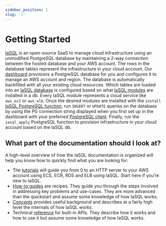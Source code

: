 ```yaml
---
sidebar_position: 1
slug: '/'
---
```


# Getting Started

[IaSQL](https://iasql.com) is an open-source SaaS to manage cloud infrastructure using an unmodified PostgreSQL database by maintaining a 2-way connection between the hosted database and your AWS account. The rows in the database tables represent the infrastructure in your cloud account. Our [dashboard](https://app.iasql.com) provisions a PostgreSQL database for you and configures it to manage an AWS account and region. The database is automatically backfilled with all your existing cloud resources. Which tables are loaded into an [IaSQL database](./concepts/db.md) is configured based on what [IaSQL modules](./concepts/module.md) are installed in a db. Every IaSQL module represents a cloud service like `aws_ec2` or `aws_elb`. Once the desired modules are installed with the `install` [IaSQL PostgreSQL function](./sql/sql_reference.md#iasql_functions), run `INSERT` or `UPDATE` queries on the database by using the PG connection string displayed when you first set up in the dashboard with your preferred [PostgreSQL client](./how-to/connect.md). Finally, run the `iasql_apply` PostgreSQL function to provision infrastructure in your cloud account based on the IaSQL db.

## What part of the documentation should I look at?

A high-level overview of how the IaSQL documentation is organized will help you know how to quickly find what you are looking for:

* The [tutorials](./fargate-tutorials/sql.md) will guide you from 0 to an HTTP server to your AWS account using ECS, ECR, RDS and ELB using IaSQL. Start here if you’re new to IaSQL.
* [How-to guides](./how-to/connect.md) are recipes. They guide you through the steps involved in addressing key problems and use-cases. They are more advanced than the quickstart and assume some knowledge of how IaSQL works.
* [Concepts](./concepts/db.md) provides useful background and describes at a fairly high level the internals of how IaSQL works.
* Technical [reference](./sql/sql_reference.md) for built-in APIs. They describe how it works and how to use it but assume some knowledge of how IaSQL works.